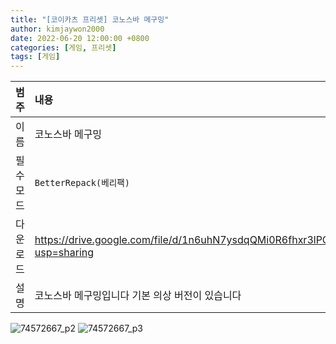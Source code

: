 ```yaml
---
title: "[코이카츠 프리셋] 코노스바 메구밍"
author: kimjaywon2000
date: 2022-06-20 12:00:00 +0800
categories: [게임, 프리셋]
tags: [게임]
---
```


| 범주             | 내용            |
|:----------------|:---------------|
| 이름             | 코노스바 메구밍 |
| 필수 모드         | `BetterRepack(베리팩)`       |
| 다운로드          | <https://drive.google.com/file/d/1n6uhN7ysdqQMi0R6fhxr3lPOPOG3A2yL/view?usp=sharing> |
| 설명             | 코노스바 메구밍입니다 기본 의상 버전이 있습니다   |

![74572667_p2](https://user-images.githubusercontent.com/76558033/174800771-5c2d1144-ad86-4299-aefd-32cc10388710.png)
![74572667_p3](https://user-images.githubusercontent.com/76558033/174800779-51110e0a-7a5c-4ca9-92eb-248435d0d469.png)
